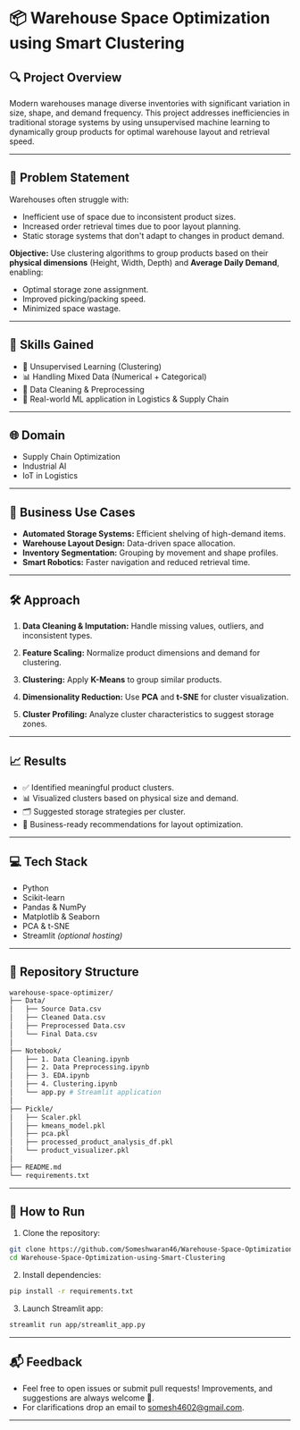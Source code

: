 
# 📦 Warehouse Space Optimization using Smart Clustering

## 🔍 Project Overview

Modern warehouses manage diverse inventories with significant variation in size, shape, and demand frequency. This project addresses inefficiencies in traditional storage systems by using unsupervised machine learning to dynamically group products for optimal warehouse layout and retrieval speed.

---

## 🎯 Problem Statement

Warehouses often struggle with:

* Inefficient use of space due to inconsistent product sizes.
* Increased order retrieval times due to poor layout planning.
* Static storage systems that don't adapt to changes in product demand.

**Objective:**
Use clustering algorithms to group products based on their **physical dimensions** (Height, Width, Depth) and **Average Daily Demand**, enabling:

* Optimal storage zone assignment.
* Improved picking/packing speed.
* Minimized space wastage.

---

## 🧠 Skills Gained

* 🧩 Unsupervised Learning (Clustering)
* 📊 Handling Mixed Data (Numerical + Categorical)
* 🧼 Data Cleaning & Preprocessing
* 🚚 Real-world ML application in Logistics & Supply Chain

---

## 🌐 Domain

* Supply Chain Optimization
* Industrial AI
* IoT in Logistics

---

## 🧰 Business Use Cases

* **Automated Storage Systems:** Efficient shelving of high-demand items.
* **Warehouse Layout Design:** Data-driven space allocation.
* **Inventory Segmentation:** Grouping by movement and shape profiles.
* **Smart Robotics:** Faster navigation and reduced retrieval time.

---

## 🛠️ Approach

1. **Data Cleaning & Imputation:**
   Handle missing values, outliers, and inconsistent types.

2. **Feature Scaling:**
   Normalize product dimensions and demand for clustering.

3. **Clustering:**
   Apply **K-Means** to group similar products.

4. **Dimensionality Reduction:**
   Use **PCA** and **t-SNE** for cluster visualization.

5. **Cluster Profiling:**
   Analyze cluster characteristics to suggest storage zones.

---

## 📈 Results

* ✅ Identified meaningful product clusters.
* 📊 Visualized clusters based on physical size and demand.
* 🗂️ Suggested storage strategies per cluster.
* 🚀 Business-ready recommendations for layout optimization.

---

## 💻 Tech Stack

* Python
* Scikit-learn
* Pandas & NumPy
* Matplotlib & Seaborn
* PCA & t-SNE
* Streamlit *(optional hosting)*

---

## 📂 Repository Structure

```bash
warehouse-space-optimizer/
├── Data/
│   ├── Source Data.csv
│   ├── Cleaned Data.csv
│   ├── Preprocessed Data.csv
│   └── Final Data.csv
│
├── Notebook/
│   ├── 1. Data Cleaning.ipynb
│   ├── 2. Data Preprocessing.ipynb
│   ├── 3. EDA.ipynb
│   ├── 4. Clustering.ipynb
│   └── app.py # Streamlit application
│
├── Pickle/
│   ├── Scaler.pkl
│   ├── kmeans_model.pkl
│   ├── pca.pkl
│   ├── processed_product_analysis_df.pkl
│   └── product_visualizer.pkl
│                 
├── README.md
└── requirements.txt

```

---

## 🚀 How to Run

1. Clone the repository:

```bash
git clone https://github.com/Someshwaran46/Warehouse-Space-Optimization-using-Smart-Clustering.git
cd Warehouse-Space-Optimization-using-Smart-Clustering
```

2. Install dependencies:

```bash
pip install -r requirements.txt
```

3.  Launch Streamlit app:

```bash
streamlit run app/streamlit_app.py
```

---

## 📬 Feedback

- Feel free to open issues or submit pull requests! Improvements, and suggestions are always welcome 🙌.
- For clarifications drop an email to somesh4602@gmail.com.
---
